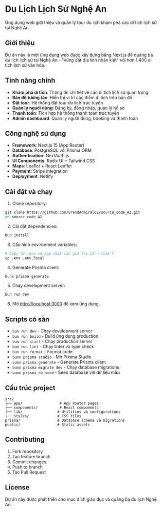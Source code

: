 # Du Lịch Lịch Sử Nghệ An

Ứng dụng web giới thiệu và quản lý tour du lịch khám phá các di tích lịch sử tại Nghệ An.

## Giới thiệu

Dự án này là một ứng dụng web được xây dựng bằng Next.js để quảng bá du lịch lịch sử tại Nghệ An - "vùng đất địa linh nhân kiệt" với hơn 1.400 di tích lịch sử văn hóa.

## Tính năng chính

- **Khám phá di tích**: Thông tin chi tiết về các di tích lịch sử quan trọng
- **Bản đồ tương tác**: Hiển thị vị trí các điểm di tích trên bản đồ
- **Đặt tour**: Hệ thống đặt tour du lịch trực tuyến
- **Quản lý người dùng**: Đăng ký, đăng nhập, quản lý hồ sơ
- **Thanh toán**: Tích hợp hệ thống thanh toán trực tuyến
- **Admin dashboard**: Quản lý người dùng, booking và thanh toán

## Công nghệ sử dụng

- **Framework**: Next.js 15 (App Router)
- **Database**: PostgreSQL với Prisma ORM
- **Authentication**: NextAuth.js
- **UI Components**: Radix UI + Tailwind CSS
- **Maps**: Leaflet + React Leaflet
- **Payment**: Stripe integration
- **Deployment**: Netlify

## Cài đặt và chạy

1. Clone repository:
```bash
git clone https://github.com/GrandAdmiral02/source_code_A2.git
cd source_code_A2
```

2. Cài đặt dependencies:
```bash
bun install
```

3. Cấu hình environment variables:
```bash
# Copy từ .env và cập nhật các giá trị cần thiết
cp .env .env.local
```

4. Generate Prisma client:
```bash
bunx prisma generate
```

5. Chạy development server:
```bash
bun run dev
```

6. Mở [http://localhost:3000](http://localhost:3000) để xem ứng dụng.

## Scripts có sẵn

- `bun run dev` - Chạy development server
- `bun run build` - Build ứng dụng production
- `bun run start` - Chạy production server
- `bun run lint` - Chạy linter và type check
- `bun run format` - Format code
- `bunx prisma studio` - Mở Prisma Studio
- `bunx prisma generate` - Generate Prisma client
- `bunx prisma migrate dev` - Chạy database migrations
- `bunx prisma db seed` - Seed database với dữ liệu mẫu

## Cấu trúc project

```
src/
├── app/                 # App Router pages
├── components/          # React components
├── lib/                # Utilities và configurations
├── styles/             # CSS files
prisma/                 # Database schema và migrations
public/                 # Static assets
```

## Contributing

1. Fork repository
2. Tạo feature branch
3. Commit changes
4. Push to branch
5. Tạo Pull Request

## License

Dự án này được phát triển cho mục đích giáo dục và quảng bá du lịch Nghệ An.
